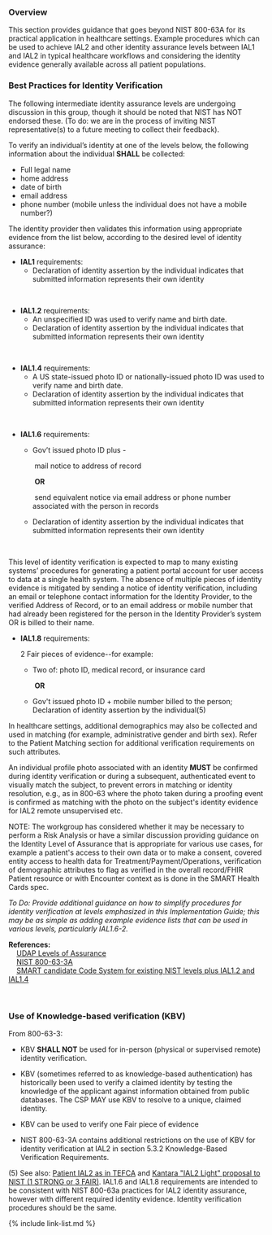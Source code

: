 ### Overview

This section provides guidance that goes beyond NIST 800-63A for its practical application in healthcare settings. Example procedures which can be used to achieve IAL2 and other identity assurance levels between IAL1 and IAL2 in typical healthcare workflows and considering the identity evidence generally available across all patient populations.

### Best Practices for Identity Verification

The following intermediate identity assurance levels are undergoing discussion in this group, though it should be noted that NIST has NOT endorsed these. (To do: we are in the process of inviting NIST representative(s) to a future meeting to collect their feedback).

To verify an individual’s identity at one of the levels below, the following information about the individual **SHALL** be collected:

- Full legal name
- home address
- date of birth
- email address
- phone number (mobile unless the individual does not have a mobile number?)

The identity provider then validates this information using appropriate evidence from the list below, according to the desired level of identity assurance:  

- **IAL1** requirements:  
  - Declaration of identity assertion by the individual indicates that submitted information represents their own identity

​       

- **IAL1.2** requirements: 
  - An unspecified ID was used to verify name and birth date.
  - Declaration of identity assertion by the individual indicates that submitted information represents their own identity  


​    

- **IAL1.4** requirements:
  - A US state-issued photo ID or nationally-issued photo ID was used to verify name and birth date.
  - Declaration of identity assertion by the individual indicates that submitted information represents their own identity  


​    

- **IAL1.6** requirements: 

  - Gov’t issued photo ID plus -  

    ​    mail notice to address of record 

    ​	      **OR**

    ​    send equivalent notice via email address or phone number associated with the person in records 

  - Declaration of identity assertion by the individual indicates that submitted information represents their own identity  


​    

This level of identity verification is expected to map to many existing systems’ procedures for generating a patient portal account for user access to data at a single health system. The absence of multiple pieces of identity evidence is mitigated by sending a notice of identity verification, including an email or telephone contact information for the Identity Provider, to the verified Address of Record, or to an email address or mobile number that had already been registered for the person in the Identity Provider’s system OR is billed to their name.  

- **IAL1.8** requirements: 

  2 Fair pieces of evidence--for example: 

  - Two of:  photo ID, medical record, or insurance card 

    ​    **OR**

  - Gov't issued photo ID + mobile number billed to the person; 
    Declaration of identity assertion by the individual(5)

In healthcare settings, additional demographics may also be collected and used in matching (for example, administrative gender and birth sex). Refer to the Patient Matching section for additional verification requirements on such attributes.  

An individual profile photo associated with an identity **MUST** be confirmed during identity verification or during a subsequent, authenticated event to visually match the subject, to prevent errors in matching or identity resolution, e.g., as in 800-63 where the photo taken during a proofing event is confirmed as matching with the photo on the subject's identity evidence for IAL2 remote unsupervised etc. 

NOTE: The workgroup has considered whether it may be necessary to perform a Risk Analysis or have a similar discussion providing guidance on the Identity Level of Assurance that is appropriate for various use cases, for example a patient's access to their own data or to make a consent, covered entity access to health data for Treatment/Payment/Operations, verification of demographic attributes to flag as verified in the overall record/FHIR Patient resource or with Encounter context as is done in the SMART Health Cards spec.  

*To Do: Provide additional guidance on how to simplify procedures for identity verification at levels emphasized in this Implementation Guide; this may be as simple as adding example evidence lists that can be used in various levels, particularly IAL1.6-2.*

**References:**  
&nbsp;&nbsp;&nbsp;&nbsp;[UDAP Levels of Assurance](https://docs.google.com/document/d/1IEbVY4nWOP013P_oSZkLtV3uHlpjLRQT1lURDE9wTFs/edit)  
&nbsp;&nbsp;&nbsp;&nbsp;[NIST 800-63-3A](https://pages.nist.gov/800-63-3/sp800-63-3.html)  
&nbsp;&nbsp;&nbsp;&nbsp;[SMART candidate Code System for existing NIST levels plus IAL1.2 and IAL1.4](http://build.fhir.org/ig/dvci/vaccine-credential-ig/branches/main/CodeSystem-identity-assurance-level-code-system.html)  

​    

### Use of Knowledge-based verification (KBV)

From 800-63-3: 

- KBV **SHALL NOT** be used for in-person (physical or supervised remote) identity verification.

- KBV (sometimes referred to as knowledge-based authentication) has historically been used to verify a claimed identity by testing the knowledge of the applicant against information obtained from public databases. The CSP MAY use KBV to resolve to a unique, claimed identity.

- KBV can be used to verify one Fair piece of evidence

- NIST 800-63-3A contains additional restrictions on the use of KBV for identity verification at IAL2 in section 5.3.2 Knowledge-Based Verification Requirements. 

(5) See also: [Patient IAL2 as in TEFCA](https://oncprojectracking.healthit.gov/wiki/see%20additional%20details%20in%20section%206.2.4:%20https:/www.healthit.gov/sites/default/files/page/2019-04/FINALTEFCAQTF41719508version.pdf) and [Kantara "IAL2 Light" proposal to NIST (1 STRONG or 3 FAIR)](https://github.com/usnistgov/800-63-4/files/6481076/IAL.1.Update.-.Kantara.comments.docx). IAL1.6 and IAL1.8 requirements are intended to be consistent with NIST 800-63a practices for IAL2 identity assurance, however with different required identity evidence. Identity verification procedures should be the same.

{% include link-list.md %}
